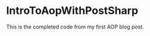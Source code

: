 IntroToAopWithPostSharp
=======================

This is the completed code from my first AOP blog post.
